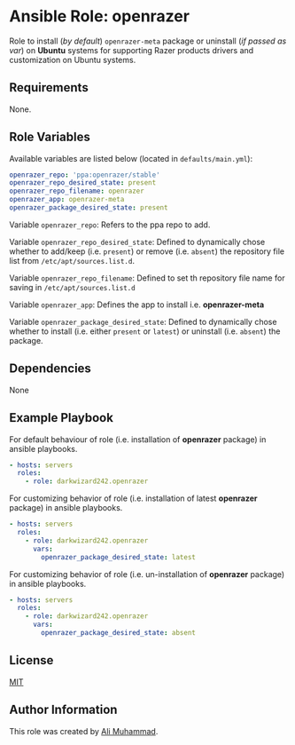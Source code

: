 Ansible Role: openrazer
=========

Role to install (_by default_) `openrazer-meta` package  or uninstall (_if  passed as var_)  on **Ubuntu** systems for supporting Razer products drivers and customization on Ubuntu systems.

Requirements
------------

None.

Role Variables
--------------

Available variables are listed below (located in  `defaults/main.yml`):

```yaml
openrazer_repo: 'ppa:openrazer/stable'
openrazer_repo_desired_state: present
openrazer_repo_filename: openrazer
openrazer_app: openrazer-meta
openrazer_package_desired_state: present
```

Variable `openrazer_repo`: Refers to the ppa repo to add.

Variable `openrazer_repo_desired_state`: Defined to dynamically chose whether to add/keep (i.e. `present`) or remove (i.e. `absent`) the repository file list from `/etc/apt/sources.list.d`.

Variable `openrazer_repo_filename`: Defined to set th repository file name for saving in `/etc/apt/sources.list.d`

Variable `openrazer_app`: Defines the app to install i.e. **openrazer-meta**

Variable `openrazer_package_desired_state`: Defined to dynamically chose whether to install (i.e. either `present` or `latest`) or uninstall (i.e. `absent`) the package.

Dependencies
------------

None

Example Playbook
----------------

For default behaviour of role (i.e. installation of **openrazer** package) in ansible playbooks.
```yaml
- hosts: servers
  roles:
    - role: darkwizard242.openrazer
```

For customizing behavior of role (i.e. installation of latest **openrazer** package) in ansible playbooks.
```yaml
- hosts: servers
  roles:
    - role: darkwizard242.openrazer
      vars:
        openrazer_package_desired_state: latest
```
             
For customizing behavior of role (i.e. un-installation of **openrazer** package) in ansible playbooks.
```yaml
- hosts: servers
  roles:
    - role: darkwizard242.openrazer
      vars:
        openrazer_package_desired_state: absent
```      
         
License
-------

[MIT](https://github.com/darkwizard242/ansible-role-openrazer/blob/master/LICENSE)

Author Information
------------------

This role was created by [Ali Muhammad](https://www.linkedin.com/in/ali-muhammad-759791130/).
